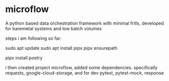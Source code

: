 # microflow
A python based data orchestration framework with minimal frills, developed for baremetal systems and low batch volumes


steps i am following so far:

sudo apt update
sudo apt install pipx
pipx ensurepath

pipx install poetry

i then created project microflow, added some dependencies. specifically requests, google-cloud-storage,
and for dev pytest, pytest-mock, response 